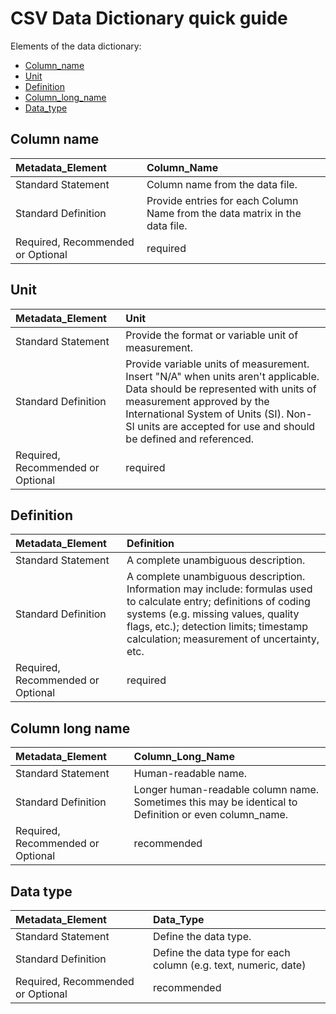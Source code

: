 # CSV Data Dictionary quick guide

Elements of the data dictionary:

* [Column\_name](csv_dd_quick_guide.md#column-name)  
* [Unit](csv_dd_quick_guide.md#unit)  
* [Definition](csv_dd_quick_guide.md#definition)  
* [Column\_long\_name](csv_dd_quick_guide.md#column-long-name)  
* [Data\_type](csv_dd_quick_guide.md#data-type)  

## Column name

| Metadata\_Element | Column\_Name |
| :--- | :--- |
| Standard Statement | Column name from the data file. |
| Standard Definition | Provide entries for each Column Name from the data matrix in the data file. |
| Required, Recommended or Optional | required |

## Unit

| Metadata\_Element | Unit |
| :--- | :--- |
| Standard Statement | Provide the format or variable unit of measurement. |
| Standard Definition | Provide variable units of measurement. Insert "N/A" when units aren't applicable. Data should be represented with units of measurement approved by the International System of Units \(SI\). Non-SI units are accepted for use and should be defined and referenced. |
| Required, Recommended or Optional | required |

## Definition

| Metadata\_Element | Definition |
| :--- | :--- |
| Standard Statement | A complete unambiguous description. |
| Standard Definition | A complete unambiguous description. Information may include: formulas used to calculate entry; definitions of coding systems \(e.g. missing values, quality flags, etc.\); detection limits; timestamp calculation; measurement of uncertainty, etc. |
| Required, Recommended or Optional | required |

## Column long name

| Metadata\_Element | Column\_Long\_Name |
| :--- | :--- |
| Standard Statement | Human-readable name. |
| Standard Definition | Longer human-readable column name. Sometimes this may be identical to Definition or even column\_name. |
| Required, Recommended or Optional | recommended |

## Data type

| Metadata\_Element | Data\_Type |
| :--- | :--- |
| Standard Statement | Define the data type. |
| Standard Definition | Define the data type for each column \(e.g. text, numeric, date\) |
| Required, Recommended or Optional | recommended |


